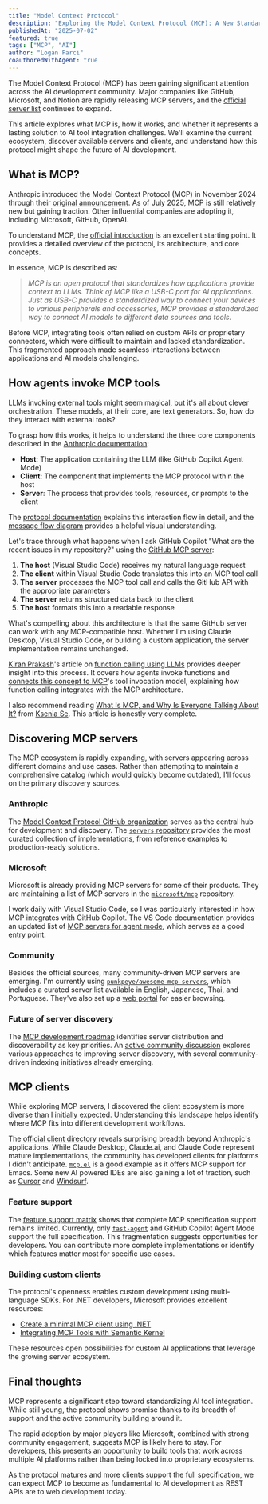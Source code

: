 ```yaml
---
title: "Model Context Protocol"
description: "Exploring the Model Context Protocol (MCP): A New Standard for AI Tool Integration"
publishedAt: "2025-07-02"
featured: true
tags: ["MCP", "AI"]
author: "Logan Farci"
coauthoredWithAgent: true
---
```


The Model Context Protocol (MCP) has been gaining significant attention across the AI development community. Major companies like GitHub, Microsoft, and Notion are rapidly releasing MCP servers, and the [official server list](https://github.com/modelcontextprotocol/servers) continues to expand.

This article explores what MCP is, how it works, and whether it represents a lasting solution to AI tool integration challenges. We'll examine the current ecosystem, discover available servers and clients, and understand how this protocol might shape the future of AI development.

## What is MCP?

Anthropic introduced the Model Context Protocol (MCP) in November 2024 through their [original announcement](https://www.anthropic.com/news/model-context-protocol). As of July 2025, MCP is still relatively new but gaining traction. Other influential companies are adopting it, including Microsoft, GitHub, OpenAI.

To understand MCP, the [official introduction](https://modelcontextprotocol.io/introduction) is an excellent starting point. It provides a detailed overview of the protocol, its architecture, and core concepts.

In essence, MCP is described as:

> _MCP is an open protocol that standardizes how applications provide context to LLMs. Think of MCP like a USB-C port for AI applications. Just as USB-C provides a standardized way to connect your devices to various peripherals and accessories, MCP provides a standardized way to connect AI models to different data sources and tools._

Before MCP, integrating tools often relied on custom APIs or proprietary connectors, which were difficult to maintain and lacked standardization. This fragmented approach made seamless interactions between applications and AI models challenging.

## How agents invoke MCP tools

LLMs invoking external tools might seem magical, but it's all about clever orchestration. These models, at their core, are text generators. So, how do they interact with external tools?

To grasp how this works, it helps to understand the three core components described in the [Anthropic documentation](https://modelcontextprotocol.io/docs/concepts/architecture):

- **Host**: The application containing the LLM (like GitHub Copilot Agent Mode)
- **Client**: The component that implements the MCP protocol within the host
- **Server**: The process that provides tools, resources, or prompts to the client

The [protocol documentation](https://modelcontextprotocol.io/docs/concepts/architecture) explains this interaction flow in detail, and the [message flow diagram](https://modelcontextprotocol.io/specification/2025-06-18/server/tools#message-flow) provides a helpful visual understanding.

Let's trace through what happens when I ask GitHub Copilot "What are the recent issues in my repository?" using the [GitHub MCP server](https://github.com/modelcontextprotocol/servers/tree/main/src/github):

1. **The host** (Visual Studio Code) receives my natural language request
2. **The client** within Visual Studio Code translates this into an MCP tool call
3. **The server** processes the MCP tool call and calls the GitHub API with the appropriate parameters
4. **The server** returns structured data back to the client
5. **The host** formats this into a readable response

What's compelling about this architecture is that the same GitHub server can work with any MCP-compatible host. Whether I'm using Claude Desktop, Visual Studio Code, or building a custom application, the server implementation remains unchanged.

[Kiran Prakash](https://www.linkedin.com/in/kiran-prakash)'s article on [function calling using LLMs](https://martinfowler.com/articles/function-call-LLM.html) provides deeper insight into this process. It covers how agents invoke functions and [connects this concept to MCP](https://martinfowler.com/articles/function-call-LLM.html#HowFunctionCallingRelatesToMcpModelContextProtocol)'s tool invocation model, explaining how function calling integrates with the MCP architecture.

I also recommend reading [What Is MCP, and Why Is Everyone Talking About It?](https://huggingface.co/blog/Kseniase/mcp) from [Ksenia Se](https://www.linkedin.com/in/ksenia-se/). This article is honestly very complete.

## Discovering MCP servers

The MCP ecosystem is rapidly expanding, with servers appearing across different domains and use cases. Rather than attempting to maintain a comprehensive catalog (which would quickly become outdated), I'll focus on the primary discovery sources.

### Anthropic

The [Model Context Protocol GitHub organization](https://github.com/modelcontextprotocol) serves as the central hub for development and discovery. The [`servers` repository](https://github.com/modelcontextprotocol/servers) provides the most curated collection of implementations, from reference examples to production-ready solutions.

### Microsoft

Microsoft is already providing MCP servers for some of their products. They are maintaining a list of MCP servers in the [`microsoft/mcp`](https://github.com/microsoft/mcp) repository.

I work daily with Visual Studio Code, so I was particularly interested in how MCP integrates with GitHub Copilot. The VS Code documentation provides an updated list of [MCP servers for agent mode](https://code.visualstudio.com/mcp), which serves as a good entry point.

### Community

Besides the official sources, many community-driven MCP servers are emerging. I'm currently using [`punkpeye/awesome-mcp-servers`](https://github.com/punkpeye/awesome-mcp-servers), which includes a curated server list available in English, Japanese, Thai, and Portuguese. They've also set up a [web portal](https://glama.ai/mcp/servers) for easier browsing.

### Future of server discovery

The [MCP development roadmap](https://modelcontextprotocol.io/development/roadmap#registry) identifies server distribution and discoverability as key priorities. An [active community discussion](https://github.com/orgs/modelcontextprotocol/discussions/159) explores various approaches to improving server discovery, with several community-driven indexing initiatives already emerging.

## MCP clients

While exploring MCP servers, I discovered the client ecosystem is more diverse than I initially expected. Understanding this landscape helps identify where MCP fits into different development workflows.

The [official client directory](https://modelcontextprotocol.io/clients) reveals surprising breadth beyond Anthropic's applications. While Claude Desktop, Claude.ai, and Claude Code represent mature implementations, the community has developed clients for platforms I didn't anticipate. [`mcp.el`](https://github.com/lizqwerscott/mcp.el) is a good example as it offers MCP support for Emacs. Some new AI powered IDEs are also gaining a lot of traction, such as [Cursor](https://docs.cursor.com/context/model-context-protocol) and [Windsurf](https://windsurf.com/editor).

### Feature support

The [feature support matrix](https://modelcontextprotocol.io/clients#feature-support-matrix) shows that complete MCP specification support remains limited. Currently, only [`fast-agent`](https://llmindset.co.uk/resources/fast-agent/) and GitHub Copilot Agent Mode support the full specification. This fragmentation suggests opportunities for developers. You can contribute more complete implementations or identify which features matter most for specific use cases.

### Building custom clients

The protocol's openness enables custom development using multi-language SDKs. For .NET developers, Microsoft provides excellent resources:

- [Create a minimal MCP client using .NET](https://learn.microsoft.com/en-us/dotnet/ai/quickstarts/build-mcp-client)
- [Integrating MCP Tools with Semantic Kernel](https://devblogs.microsoft.com/semantic-kernel/integrating-model-context-protocol-tools-with-semantic-kernel-a-step-by-step-guide/)

These resources open possibilities for custom AI applications that leverage the growing server ecosystem.

## Final thoughts

MCP represents a significant step toward standardizing AI tool integration. While still young, the protocol shows promise thanks to its breadth of support and the active community building around it.

The rapid adoption by major players like Microsoft, combined with strong community engagement, suggests MCP is likely here to stay. For developers, this presents an opportunity to build tools that work across multiple AI platforms rather than being locked into proprietary ecosystems.

As the protocol matures and more clients support the full specification, we can expect MCP to become as fundamental to AI development as REST APIs are to web development today.
